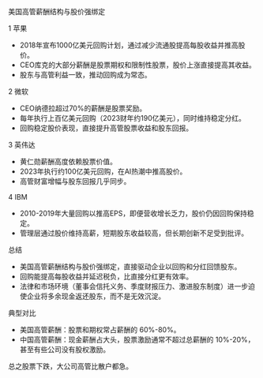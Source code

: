 美国高管薪酬结构与股价强绑定

1  苹果
- 2018年宣布1000亿美元回购计划，通过减少流通股提高每股收益并推高股价。
- CEO库克的大部分薪酬是股票期权和限制性股票，股价上涨直接提高其收益。
- 股东与高管利益一致，推动回购成为常态。

2  微软
- CEO纳德拉超过70%的薪酬是股票奖励。
- 每年执行上百亿美元回购（2023财年约190亿美元），同时维持稳定分红。
- 回购稳定股价表现，直接提升高管股票收益和股东回报。

3  英伟达
- 黄仁勋薪酬高度依赖股票价值。
- 2023年执行约100亿美元回购，在AI热潮中推高股价。
- 高管财富增幅与股东回报几乎同步。

4  IBM
- 2010-2019年大量回购以推高EPS，即便营收增长乏力，股价仍因回购保持稳定。
- 管理层通过股价维持高薪，短期股东收益较高，但长期创新不足受到批评。

总结
- 美国高管薪酬结构与股价强绑定，直接驱动企业以回购和分红回馈股东。
- 回购能提高每股收益并延迟税负，比直接分红更有效率。
- 法律和市场环境（董事会信托义务、季度财报压力、激进股东制度）进一步迫使企业将多余现金返还股东，而不是无效沉淀。

典型对比
- 美国高管薪酬：股票和期权常占薪酬的 60%-80%。
- 中国高管薪酬：现金薪酬占大头，股票激励通常不超过总薪酬的 10%-20%，甚至有些公司没有股权激励。

总之股票下跌，大公司高管比散户都急。
